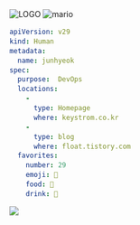    
 <img src="https://github.com/junhyeoksin/junhyeoksin/assets/92718453/8217a95b-4aab-42ef-976a-cdfc4fafa71a" alt="LOGO" style="max-width: 100%; display: inline-block;" >
 <img src="https://user-images.githubusercontent.com/10498744/210012254-234538ff-d198-48aa-8964-37e6fd45d227.gif" alt="mario" style="max-width: 100%; display: inline-block;" data-target="animated-image.originalImage">

```YAML
apiVersion: v29
kind: Human
metadata:
  name: junhyeok
spec:
  purpose:  DevOps
  locations:
    - 
      type: Homepage
      where: keystrom.co.kr
    - 
      type: blog
      where: float.tistory.com
  favorites:
    number: 29
    emoji: 🤦
    food: 🥩
    drink: 🥃
```
 <img src="https://github.com/junhyeoksin/junhyeoksin/assets/92718453/33529771-7408-431c-a8db-031ef1b96f59">

 


 <!-- <img src="https://raw.githubusercontent.com/BEPb/BEPb/output/github-contribution-grid-snake.svg"> >
